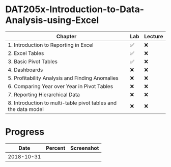 # DAT205x-Introduction-to-Data-Analysis-using-Excel

| Chapter | Lab | Lecture |
|---------|-----|---------|
| 1. Introduction to Reporting in Excel | :white_check_mark: | :x: |
| 2. Excel Tables | :white_check_mark: | :x: |
| 3. Basic Pivot Tables | :white_check_mark: | :x: |
| 4. Dashboards | :x: | :x: |
| 5. Profitability Analysis and Finding Anomalies | :x: | :x: |
| 6. Comparing Year over Year in Pivot Tables | :x: | :x: |
| 7. Reporting Hierarchical Data | :x: | :x: |
| 8. Introduction to multi-table pivot tables and the data model | :x: | :x: |

# Progress

| Date | Percent | Screenshot |
|------|---------|------------|
| 2018-10-31 | 
